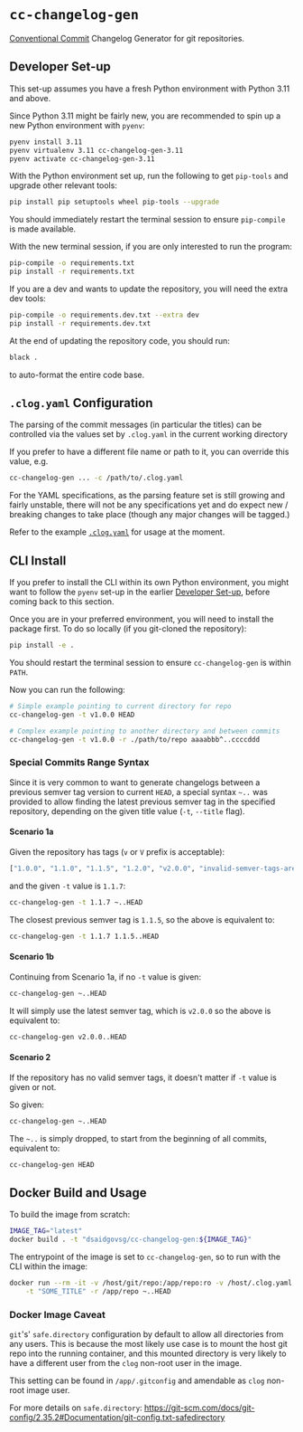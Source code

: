 # `cc-changelog-gen`

[Conventional Commit](https://www.conventionalcommits.org/en/v1.0.0/) Changelog Generator for git
repositories.

## Developer Set-up

This set-up assumes you have a fresh Python environment with Python 3.11 and above.

Since Python 3.11 might be fairly new, you are recommended to spin up a new Python environment with
`pyenv`:

```bash
pyenv install 3.11
pyenv virtualenv 3.11 cc-changelog-gen-3.11
pyenv activate cc-changelog-gen-3.11
```

With the Python environment set up, run the following to get `pip-tools` and upgrade other relevant
tools:

```bash
pip install pip setuptools wheel pip-tools --upgrade
```

You should immediately restart the terminal session to ensure `pip-compile` is made available.

With the new terminal session, if you are only interested to run the program:

```bash
pip-compile -o requirements.txt
pip install -r requirements.txt
```

If you are a dev and wants to update the repository, you will need the extra dev tools:

```bash
pip-compile -o requirements.dev.txt --extra dev
pip install -r requirements.dev.txt
```

At the end of updating the repository code, you should run:

```bash
black .
```

to auto-format the entire code base.

## `.clog.yaml` Configuration

The parsing of the commit messages (in particular the titles) can be controlled via the values set
by `.clog.yaml` in the current working directory

If you prefer to have a different file name or path to it, you can override this value, e.g.

```bash
cc-changelog-gen ... -c /path/to/.clog.yaml
```

For the YAML specifications, as the parsing feature set is still growing and fairly unstable, there
will not be any specifications yet and do expect new / breaking changes to take place (though any
major changes will be tagged.)

Refer to the example [`.clog.yaml`](.clog.yaml) for usage at the moment.

## CLI Install

If you prefer to install the CLI within its own Python environment, you might want to follow the
`pyenv` set-up in the earlier [Developer Set-up](#developer-set-up), before coming back to this
section.

Once you are in your preferred environment, you will need to install the package first. To do so
locally (if you git-cloned the repository):

```bash
pip install -e .
```

You should restart the terminal session to ensure `cc-changelog-gen` is within `PATH`.

Now you can run the following:

```bash
# Simple example pointing to current directory for repo
cc-changelog-gen -t v1.0.0 HEAD

# Complex example pointing to another directory and between commits
cc-changelog-gen -t v1.0.0 -r ./path/to/repo aaaabbb^..ccccddd
```

### Special Commits Range Syntax

Since it is very common to want to generate changelogs between a previous semver tag version to
current `HEAD`, a special syntax `~..` was provided to allow finding the latest previous semver tag
in the specified repository, depending on the given title value (`-t`, `--title` flag).

#### Scenario 1a

Given the repository has tags (`v` or `V` prefix is acceptable):

```python
["1.0.0", "1.1.0", "1.1.5", "1.2.0", "v2.0.0", "invalid-semver-tags-are-ignored"]
```

and the given `-t` value is `1.1.7`:

```bash
cc-changelog-gen -t 1.1.7 ~..HEAD
```

The closest previous semver tag is `1.1.5`, so the above is equivalent to:

```bash
cc-changelog-gen -t 1.1.7 1.1.5..HEAD
```

#### Scenario 1b

Continuing from Scenario 1a, if no `-t` value is given:

```bash
cc-changelog-gen ~..HEAD
```

It will simply use the latest semver tag, which is `v2.0.0` so the above is equivalent to:

```bash
cc-changelog-gen v2.0.0..HEAD
```

#### Scenario 2

If the repository has no valid semver tags, it doesn't matter if `-t` value is given or not.

So given:

```bash
cc-changelog-gen ~..HEAD
```

The `~..` is simply dropped, to start from the beginning of all commits, equivalent to:

```bash
cc-changelog-gen HEAD
```

## Docker Build and Usage

To build the image from scratch:

```bash
IMAGE_TAG="latest"
docker build . -t "dsaidgovsg/cc-changelog-gen:${IMAGE_TAG}"
```

The entrypoint of the image is set to `cc-changelog-gen`, so to run with the CLI within the image:

```bash
docker run --rm -it -v /host/git/repo:/app/repo:ro -v /host/.clog.yaml:/app/.clog.yaml:ro "dsaidgovsg/cc-changelog-gen:${IMAGE_TAG}" \
    -t "SOME_TITLE" -r /app/repo ~..HEAD
```

### Docker Image Caveat

`git`'s' `safe.directory` configuration by default to allow all directories from any users. This is
because the most likely use case is to mount the host git repo into the running container, and this
mounted directory is very likely to have a different user from the `clog` non-root user in the
image.

This setting can be found in `/app/.gitconfig` and amendable as `clog` non-root image user.

For more details on `safe.directory`:
<https://git-scm.com/docs/git-config/2.35.2#Documentation/git-config.txt-safedirectory>
